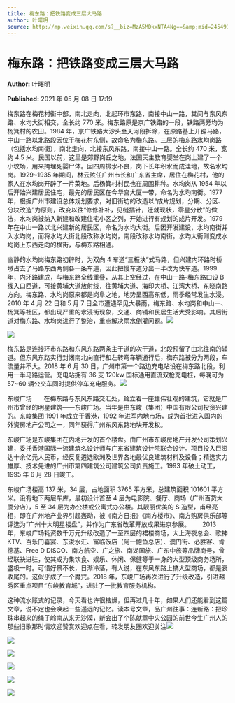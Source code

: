 ```yaml
---
title: 梅东路：把铁路变成三层大马路
author: 叶曙明
source: http://mp.weixin.qq.com/s?__biz=MzA5MDkxNTA4Ng==&amp;mid=2454911021&amp;idx=1&amp;sn=d74bafd7e70dfe408f93fd04631c4f7c&amp;chksm=87a2304cb0d5b95a4bf40cb5cda2ec6c6a27d5ae82618b6225df1f58b8880117a0386b3af46c#rd
---
```


# 梅东路：把铁路变成三层大马路

**Author:** 叶曙明

**Published:** 2021 年 05 月 08 日 17:19

梅东路在梅花村街中部，南北走向，北起环市东路，南接中山一路，其间与东风东路、水均大街相交，全长约 770 米。梅东路原是京广铁路的一段，铁路两旁均为杨箕村的农田。1984 年，京广铁路大沙头至天河段拆除，在原路基上开辟马路，中山一路以北路段因位于梅花村东侧，故命名为梅东路。三层的梅东路水均岗路（包括水均南街），南北走向，北接东风东路，南接中山一路。全长约 470 米，宽约 4.5 米。民国以前，这里是郊野岗丘之地，法国天主教育婴堂在岗上建了一个小坟场，用来掩埋死婴尸体。因四周排水不良，岗下长年积水而成洼地，故名水均岗。1929~1935 年期间，林云陔任广州市长和广东省主席，居住在梅花村，他的家人在水均岗开辟了一片菜地。后杨箕村村民也在周围耕种。水均岗从 1954 年以后开始兴建居民住宅，最先的居民区在今华宫大厦一带，命名为水均南街。1977 年，根据广州市建设总体规划要求，对旧街坊的改造以“成片规划，分期、分区、分块改造”为原则，改变以往“修修补补，见缝插针，迁就现状，零星分散”的做法，水均岗被纳入新建和改建住宅小区之列，开始进行有规划的成片开发。1979 年在中山一路以北兴建新的居民区，命名为水均大街。后因开发建设，水均南街并入水均岗，而将水均大街北段改称水均岗，南段改称水均南街。水均大街则变成水均岗上东西走向的横街，与梅东路相通。

幽静的水均岗梅东路初辟时，为双向 4 车道“三板块”式马路，但兴建内环路时桥墩占去了马路东西两侧各一条车道，因此把慢车道分出一半改为快车道。1999 年，内环路建成，与梅东路全线重叠，从其上空经过，在中山一路-梅东路口设 B 线入口匝道，可接黄埔大道放射线，往黄埔大道、海印大桥、江湾大桥、东晓南路方向。梅东路、水均岗原来都是岗阜之地，地势呈西高东低，雨季经常发生水浸。2010 年 4 月 22 日和 5 月 7 日全市遭遇罕见大暴雨，梅东路、水均岗和中山一、杨箕等社区，都出现严重的水浸街现象，交通、商铺和民居生活大受影响。其后街道对梅东路、水均岗进行了整治，重点解决雨水倒灌问题。![](https://mmbiz.qpic.cn/mmbiz_jpg/PJWG74pLsMY74voFkykbjmft0Im26ibRVCzA9ZwpWH7sDfhHNNRKO3mRonhnlI03GsT0z8SlUKzhXCFNRwavAxw/640?wx_fmt=jpeg)

![](https://mmbiz.qpic.cn/mmbiz_jpg/PJWG74pLsMY74voFkykbjmft0Im26ibRVEsVCKEOBCcIvO5jCsjWCa5HDSGiaMbCchicxMiceqtYqshd1UUmPhax0w/640?wx_fmt=jpeg)

梅东路是连接环市东路和东风东路两条主干道的次干道，北段预留了由北往南的辅道。但东风东路实行封闭南北向直行和左转弯车辆通行后，梅东路被分为两段，车流量并不大。2018 年 6 月 30 日，广州市第一个路边充电站设在梅东路北段，利用一半马路运营。充电站拥有 36 支 120kw 国标通用直流双枪充电桩，每晚可为 57~60 辆公交车同时提供停车充电服务。![](https://mmbiz.qpic.cn/mmbiz_jpg/PJWG74pLsMY74voFkykbjmft0Im26ibRVLxNWg0whUyZ2oNmlVVUmEAibBImkvLN65mV8EiazYgPxicqaicrEFJh3WA/640?wx_fmt=jpeg)

东峻广场       在梅东路与东风东路交汇处，耸立着一座雄伟壮观的建筑，它就是广州市曾经的明星建筑——东峻广场。当年是由东峻（集团）中国有限公司投资兴建的。东峻集团 1991 年成立于香港，1992 年进军内地市场，成为首批进入国内的外资房地产公司之一，同年获得广州东风东路地块开发权。

东峻广场是东峻集团在内地开发的首个楼盘。由广州市东峻房地产开发公司策划兴建，委托香港国际一流建筑名设计师与广东省建筑设计院联合设计。项目投入巨资达十余亿元人民币，经反复遴选欧洲及世界各地最优良建筑材料及设备；精选实力雄厚、技术先进的广州市第四建筑公司建筑公司负责施工。1993 年破土动工，1995 年 6 月 28 日竣工。

东峻广场楼高 137 米，34 层，占地面积 3765 平方米，总建筑面积 101601 平方米。设有地下两层车库，最初设计首至 4 层为电影院、餐厅、商场（广州百货大厦分店），5 至 34 层为办公楼或公寓式办公楼。其靓丽优美的 S 造型，甫经亮相，即在广州地产业界引起轰动，被《南方日报》《南方楼市》、南方购房俱乐部等评选为“广州十大明星楼盘”，并作为广东省改革开放成果进京参展。       2013 年，东峻广场耗资数千万元升级改造了一至四层的裙楼商场，大上海夜总会、歌神 KTV、百乐门喜宴、东浚水汇、富临饭店（阿一鲍鱼总店）、澳门街、必胜客、肯德基、Free D DISCO、南方航空、广之旅、南湖国旅、广东中旅等品牌商号，曾经联袂进驻，使其成为集饮食、娱乐、休闲、保健等于一身的大型顶级商务场所，盛极一时。可惜好景不长，日渐冷落，有人说，在东风东路上搞大型商场，都是衰收尾的。这似乎成了一个魔咒。2018 年，东峻广场再次进行了升级改造，引进越秀区重点项目“东峻教育城”，进驻了一批教育服务机构。

这种流水账式的记录，今天看也许很枯燥，但再过几十年，如果人们还能看到这篇文章，说不定也会唤起一些遥远的记忆。读本号文章，品广州往事：连新路：把珍珠串起来的绳子岭南从来无沙漠，新会出了个陈献章中央公园的前世今生广州人的那些旧歌那时情欢迎赞赏欢迎点在看，转发朋友圈欢迎关注![](https://mmbiz.qpic.cn/mmbiz_png/Ljib4So7yuWiaQdVQrobRH40tJlVnviasiayES82XH0GTzvb9MzABFyymgATEdoW8L6hwdGG9HWbytXOBPPBzo3saA/640?wx_fmt=png)

![](https://mmbiz.qpic.cn/mmbiz_jpg/PJWG74pLsMY74voFkykbjmft0Im26ibRVNzR02Vh2yjuUJM74cTYmuZzpAztarsg8aJSyXZXwwzWWaX0IvBH2nA/640?wx_fmt=jpeg)

![](https://mmbiz.qpic.cn/mmbiz_png/bL2iaicTYdZn7ic1aDxicSrLWl7PHMPPrPpnicF8md9LjsgGAbUibj80ZT8nLM8LxY2dojA2b7wlYjh8MnR022icu1m9Q/640?wx_fmt=png)

![](https://mmbiz.qpic.cn/mmbiz_gif/Ljib4So7yuWgJUcKwIhfDiaVy7cC6AvFSGQjBGfxryoH6Wt9ngjsfV9AH6umqHIxxnlo1JX5ryqZ60iaoibDX5PTTQ/640?wx_fmt=gif)

![](https://mmbiz.qpic.cn/mmbiz_jpg/PJWG74pLsMY74voFkykbjmft0Im26ibRVM87aofSKlSq3ictLDnibJUla4kDHNuoYAbt8xKdJkYX00UWpWlGjqnkA/640?wx_fmt=jpeg)

![](https://mmbiz.qpic.cn/mmbiz_png/PJWG74pLsMbxzxSWsbSxWa401icEeDUWiawxAxbdgTq3LmtribGicfmgEgabFONInhdrQRwY9Y4pmxRGlAoaQAaMDA/640?wx_fmt=jpeg)

